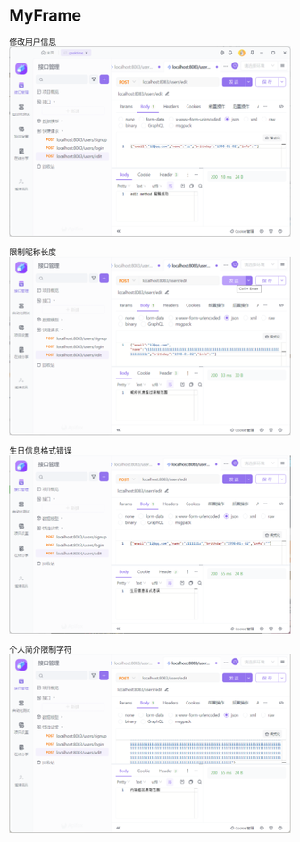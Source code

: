 # MyFrame
修改用户信息
![img.png](img/img.png)

限制昵称长度
![img_1.png](img/img_1.png)

生日信息格式错误
![img_2.png](img/img_2.png)

个人简介限制字符
![img_3.png](img/img_3.png)